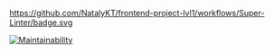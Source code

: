 https://github.com/NatalyKT/frontend-project-lvl1/workflows/Super-Linter/badge.svg

[![Maintainability](https://api.codeclimate.com/v1/badges/a99a88d28ad37a79dbf6/maintainability)](https://codeclimate.com/github/codeclimate/codeclimate/maintainability)
